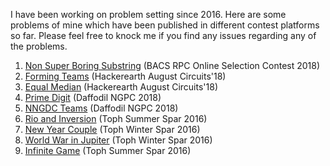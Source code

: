 I have been working on problem setting since 2016. Here are some problems of mine which have been published in different contest platforms so far. Please feel free to knock me if you find any issues regarding any of the problems.

1. [Non Super Boring Substring](https://algo.codemarshal.org/contests/bacsrpc18/problems/D) (BACS RPC Online Selection Contest 2018)
2. [Forming Teams](https://www.hackerearth.com/problem/algorithm/forming-teams-b66d2022/) (Hackerearth August Circuits'18)
3. [Equal Median](https://www.hackerearth.com/practice/basic-programming/implementation/basics-of-implementation/practice-problems/algorithm/equal-median-8aba723b/) (Hackerearth August Circuits'18)
4. [Prime Digit](https://algo.codemarshal.org/contests/ngpc18/problems/J) (Daffodil NGPC 2018)
5. [NNGDC Teams](https://algo.codemarshal.org/contests/ngpc18/problems/F) (Daffodil NGPC 2018)
6. [Rio and Inversion](https://toph.co/p/rio-and-inversion) (Toph Summer Spar 2016)
7. [New Year Couple](https://toph.co/p/new-year-couple) (Toph Winter Spar 2016)
8. [World War in Jupiter](https://toph.co/p/world-war-in-jupiter) (Toph Winter Spar 2016)
9. [Infinite Game](https://toph.co/p/infinite-game) (Toph Summer Spar 2016)
